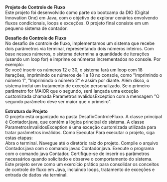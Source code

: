 **Projeto de Controle de Fluxo**
<br>
Este projeto foi desenvolvido como parte do bootcamp da DIO (Digital Innovation One) em Java, com o objetivo de explorar cenários envolvendo fluxos condicionais, loops e exceções. O projeto final consiste em um pequeno sistema de contador.

**Desafio de Controle de Fluxo**
<br>
No desafio de controle de fluxo, implementamos um sistema que recebe dois parâmetros via terminal, representando dois números inteiros. Com base nesses números, o sistema determina a quantidade de iterações (usando um loop for) e imprime os números incrementados no console. Por exemplo:
<br>
Se você inserir os números 12 e 30, o sistema fará um loop com 18 iterações, imprimindo os números de 1 a 18 no console, como "Imprimindo o número 1", "Imprimindo o número 2" e assim por diante.
Além disso, o sistema inclui um tratamento de exceção personalizado. Se o primeiro parâmetro for MAIOR que o segundo, será lançada uma exceção customizada chamada ParametrosInvalidosException com a mensagem "O segundo parâmetro deve ser maior que o primeiro".

**Estrutura do Projeto**
<br>
O projeto está organizado na pasta DesafioControleFluxo.
A classe principal é Contador.java, que contém a lógica principal do sistema.
A classe ParametrosInvalidosException é uma exceção customizada utilizada para tratar parâmetros inválidos.
Como Executar
Para executar o projeto, siga estas etapas:
<br>
Abra o terminal.
Navegue até o diretório raiz do projeto.
Compile o arquivo Contador.java com o comando javac Contador.java.
Execute o programa com o comando java Contador.
Certifique-se de inserir os parâmetros necessários quando solicitado e observe o comportamento do sistema.
<br>
Este projeto serve como um exercício prático para consolidar os conceitos de controle de fluxo em Java, incluindo loops, tratamento de exceções e entrada de dados via terminal.




